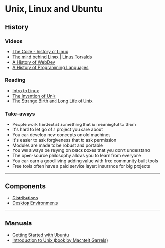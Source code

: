 # Unix, Linux and Ubuntu

## History
### Videos
* [The Code - history of Linux](https://www.youtube.com/watch?v=XMm0HsmOTFI)
* [The mind behind Linux | Linus Torvalds](https://www.ted.com/talks/linus_torvalds_the_mind_behind_linux)
* [A History of WebDev](https://www.youtube.com/watch?v=41mnNyMxPOA&amp;t=583s&amp;ab_channel=NDCConferences)
* [A History of Programming Languages](https://www.youtube.com/watch?v=Tr9E_vzKRVo&amp;t=2s&amp;ab_channel=Luminis)


### Reading
* [Intro to Linux](https://github.com/DigitalCareerInstitute/BDL-teaching-materials/blob/master/materials/00-intro-Linux.md)
* [The Invention of Unix](https://www.bell-labs.com/institute/blog/invention-unix/)
* [The Strange Birth and Long Life of Unix](https://spectrum.ieee.org/tech-history/cyberspace/the-strange-birth-and-long-life-of-unix)

### Take-aways
* People work hardest at something that is meaningful to them
* It's hard to let go of a project you care about
* You can develop new concepts on old machines
* It's easier to ask forgiveness that to ask permission
* Modules are made to be robust and portable
* You will always be relying on black boxes that you don't understand
* The open-source philosophy allows you to learn from everyone
* You can earn a good living adding value with free community-built tools
* Free tools often have a paid service layer: insurance for big projects

---
## Components
- [Distributions](https://en.wikipedia.org/wiki/Linux_distribution)
- [Desktop Environments](https://itsfoss.com/best-linux-desktop-environments/)

----
## Manuals
* [Getting Started with Ubuntu](https://help.ubuntu.com/stable/ubuntu-help/index.html.en)
* [Introduction to Unix (book by Machtelt Garrels)](https://tldp.org/LDP/intro-linux/intro-linux.pdf)
